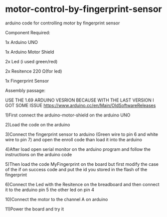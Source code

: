 # motor-control-by-fingerprint-sensor
arduino code for controlling motor by fingerprint sensor

Component Required:

1x Arduino UNO

1x Arduino Motor Shield

2x Led (i used green/red)

2x Resitence 220 Ω(for led)

1x Fingerprint Sensor

Assembly passage:

USE THE 1.69 ARDUINO VESRION BECAUSE WITH THE LAST VERSION I GOT SOME ISSUE
https://www.arduino.cc/en/Main/OldSoftwareReleases

1)First connect the arduino-motor-shield on the arduino UNO

2)Load the code on the arduino

3)Connect the fingerprint sensor to arduino (Green wire to pin 6 and white wire to pin 7) and open the enroll code than load it into the arduino

4)After load open serial monitor on the arduino program and follow the instructions on the arduino code

5)Then load the code MyFingerprint on the board but first modify the case of the if on success code and put the id you stored in the flash   of the fingerprint

6)Connect the Led with the Resitence on the breadboard and then connect it to the arduino pin 5 the other led on pin 4

10)Connect the motor to the channel A on arduino

11)Power the board and try it
